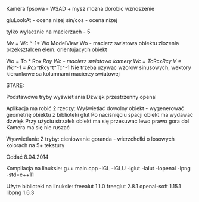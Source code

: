 Kamera fpsowa - WSAD + mysz
mozna dorobic wznoszenie

gluLookAt - ocena nizej
sin/cos - ocena nizej

tylko wylacznie na macierzach - 5

Mv = Wc ^-1* Wo
ModelView
Wo - macierz swiatowa obiektu zlozenia przeksztalcen elem. orientujacych obiekt

Wo = To * Rox *Roy
Wc - macierz swiatowa kamery
Wc = Tc*Rcx*Rcy
V = Wc^-1 = Rcx^t*Rcy^t*Tc^-1
Nie trzeba uzywac wzorow sinusowych, wektory kierunkowe sa kolumnami macierzy swiatowej


STARE:

Podstawowe tryby wyświetlania
Dźwięk przestrzenny openal

Aplikacja ma robić 2 rzeczy:
 Wyświetlać dowolny obiekt - wygenerować geometrię obiektu z biblioteki glut
Po naciśnięciu spacji obiekt ma wydawać dźwięk
Przy użyciu strzałek obiekt ma się przesuwac lewo prawo gora dol
Kamera ma się nie ruszać

Wyswietlanie 2 tryby:
     cieniowanie goranda - wierzchołki o losowych kolorach
     na 5+ tekstury

Oddać 8.04.2014


Kompilacja na linuksie:
g++ main.cpp -lGL -lGLU -lglut -lalut -lopenal -lpng -std=c++11

Użyte biblioteki na linuksie:
freealut 1.1.0
freeglut 2.8.1
openal-soft 1.15.1
libpng 1.6.3
